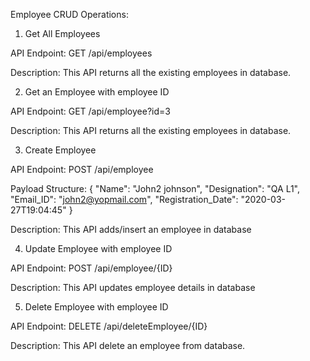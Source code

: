 Employee CRUD Operations:

1) Get All Employees

API Endpoint: GET /api/employees

Description: This API returns all the existing employees in database.

2) Get an Employee with employee ID

API Endpoint: GET /api/employee?id=3

Description: This API returns all the existing employees in database.

3) Create Employee

API Endpoint: POST /api/employee

Payload Structure: 
{
    "Name": "John2 johnson",
    "Designation": "QA L1",
    "Email_ID": "john2@yopmail.com",
    "Registration_Date": "2020-03-27T19:04:45"
}

Description: This API adds/insert an employee in database

4) Update Employee with employee ID

API Endpoint: POST /api/employee/{ID}

Description: This API updates employee details in database

5) Delete Employee with employee ID

API Endpoint: DELETE /api/deleteEmployee/{ID}

Description: This API delete an employee from database.

